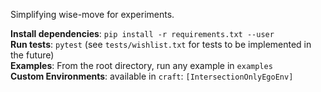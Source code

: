 Simplifying wise-move for experiments.

**Install dependencies**: `pip install -r requirements.txt --user`<br>
**Run tests**: `pytest` (see `tests/wishlist.txt` for tests to be implemented in the future) <br>
**Examples**: From the root directory, run any example in `examples` <br>
**Custom Environments**: available in `craft`: `[IntersectionOnlyEgoEnv]`